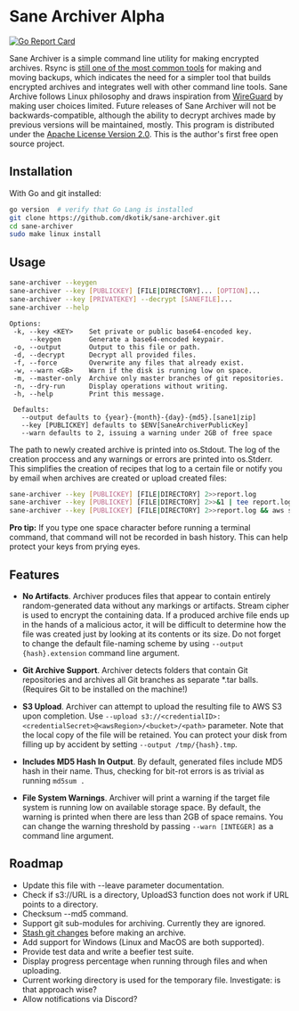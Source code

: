 Sane Archiver Alpha
===================

[![Go Report Card](https://goreportcard.com/badge/github.com/dkotik/sane-archiver)](https://goreportcard.com/report/github.com/dkotik/sane-archiver)

Sane Archiver is a simple command line utility for making encrypted archives. Rsync is [still one of the most common tools](https://www.tecmint.com/linux-system-backup-tools/) for making and moving backups, which indicates the need for a simpler tool that builds encrypted archives and integrates well with other command line tools. Sane Archive follows Linux philosophy and draws inspiration from [WireGuard](https://www.wireguard.com/) by making user choices limited. Future releases of Sane Archiver will not be backwards-compatible, although the ability to decrypt archives made by previous versions will be maintained, mostly. This program is distributed under the [Apache License Version 2.0](LICENSE). This is the author's first free open source project.


Installation
------------

With Go and git installed:

```bash
go version  # verify that Go Lang is installed
git clone https://github.com/dkotik/sane-archiver.git
cd sane-archiver
sudo make linux install
```

Usage
-----

```bash
sane-archiver --keygen
sane-archiver --key [PUBLICKEY] [FILE|DIRECTORY]... [OPTION]...
sane-archiver --key [PRIVATEKEY] --decrypt [SANEFILE]...
sane-archiver --help
```

    Options:
     -k, --key <KEY>    Set private or public base64-encoded key.
         --keygen       Generate a base64-encoded keypair.
     -o, --output       Output to this file or path.
     -d, --decrypt      Decrypt all provided files.
     -f, --force        Overwrite any files that already exist.
     -w, --warn <GB>    Warn if the disk is running low on space.
     -m, --master-only	Archive only master branches of git repositories.
     -n, --dry-run		Display operations without writing.
     -h, --help         Print this message.

     Defaults:
       --output defaults to {year}-{month}-{day}-{md5}.[sane1|zip]
       --key [PUBLICKEY] defaults to $ENV[SaneArchiverPublicKey]
       --warn defaults to 2, issuing a warning under 2GB of free space

The path to newly created archive is printed into os.Stdout. The log of the creation proccess and any warnings or errors are printed into os.Stderr. This simplifies the creation of recipes that log to a certain file or notify you by email when archives are created or upload created files:

```bash
sane-archiver --key [PUBLICKEY] [FILE|DIRECTORY] 2>>report.log
sane-archiver --key [PUBLICKEY] [FILE|DIRECTORY] 2>>&1 | tee report.log | mail -s "Email subject" me@mymail.com
sane-archiver --key [PUBLICKEY] [FILE|DIRECTORY] 2>>report.log && aws s3 [DIRECTORY] sync s3://bucket...
```

**Pro tip:** If you type one space character before running a terminal command, that command will not be recorded in bash history. This can help protect your keys from prying eyes.

Features
--------

*   **No Artifacts**. Archiver produces files that appear to contain entirely
    random-generated data without any markings or artifacts. Stream cipher is used to
    encrypt the containing data. If a produced archive file
    ends up in the hands of a malicious actor, it will be difficult to determine
    how the file was created just by looking at its contents or its size. Do not forget to change
    the default file-naming scheme by using `--output {hash}.extension` command line argument.

*   **Git Archive Support**. Archiver detects folders that contain Git repositories and archives
    all Git branches as separate *.tar balls. (Requires Git to be installed on the machine!)

*   **S3 Upload**. Archiver can attempt to upload the resulting file to AWS S3 upon completion.
    Use `--upload s3://<credentialID>:<credentialSecret>@<awsRegion>/<bucket>/<path>` parameter.
    Note that the local copy of the file will be retained. You can protect your disk from filling up by accident by setting `--output /tmp/{hash}.tmp`.

*   **Includes MD5 Hash In Output**. By default, generated files include MD5 hash in their name.
    Thus, checking for bit-rot errors is as trivial as running `md5sum .`

*   **File System Warnings**. Archiver will print a warning if the target file system
    is running low on available storage space. By default, the warning is printed when there
    are less than 2GB of space remains. You can change the warning threshold by passing
    `--warn [INTEGER]` as a command line argument.

Roadmap
-------

- Update this file with --leave parameter documentation.
- Check if s3://URL is a directory, UploadS3 function does not work if URL points to a directory.
- Checksum --md5 command.
- Support git sub-modules for archiving. Currently they are ignored.
- [Stash git changes](https://stackoverflow.com/questions/2766600/git-archive-of-repository-with-uncommitted-changes) before making an archive.
- Add support for Windows (Linux and MacOS are both supported).
- Provide test data and write a beefier test suite.
- Display progress percentage when running through files and when uploading.
- Current working directory is used for the temporary file. Investigate: is that approach wise?
- Allow notifications via Discord?
